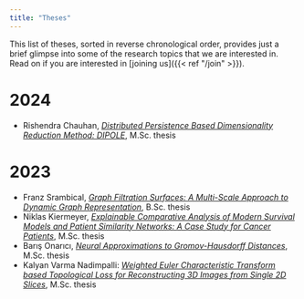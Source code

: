 ```yaml
---
title: "Theses"
---
```


This list of theses, sorted in reverse chronological order, provides
just a brief glimpse into some of the research topics that we are
interested in. Read on if you are interested in [joining us]({{< ref
"/join" >}}).

# 2024

- Rishendra Chauhan, [*Distributed Persistence Based Dimensionality
  Reduction Method: DIPOLE*](Thesis_Rishendra_Chauhan.pdf), M.Sc. thesis 

# 2023

- Franz Srambical, [*Graph Filtration Surfaces: A Multi-Scale Approach
  to Dynamic Graph Representation*](Thesis_Franz_Srambical.pdf), B.Sc.
  thesis
- Niklas Kiermeyer, [*Explainable Comparative Analysis of Modern
  Survival Models and Patient Similarity Networks: A Case Study for
  Cancer Patients*](Thesis_Niklas_Kiermeyer.pdf), M.Sc. thesis
- Barış Onarıcı, [*Neural Approximations to Gromov-Hausdorff
  Distances*](Thesis_Barış_Onarıcı.pdf), M.Sc. thesis
- Kalyan Varma Nadimpalli: [*Weighted Euler Characteristic Transform based Topological Loss for Reconstructing
3D Images from Single 2D Slices*](Thesis_Kalyan_Varma_Nadimpalli.pdf), M.Sc. thesis
